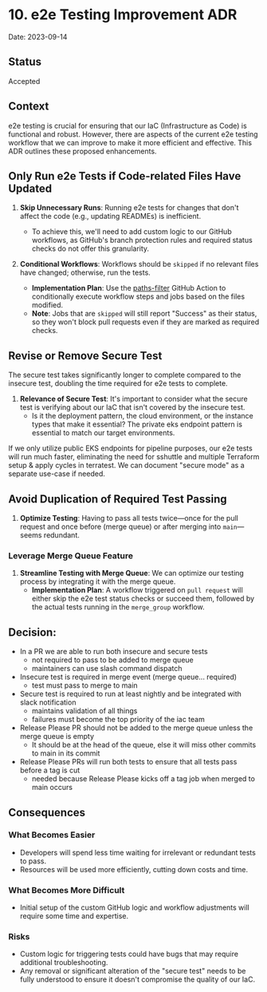 # 10. e2e Testing Improvement ADR

Date: 2023-09-14

## Status

Accepted

## Context
e2e testing is crucial for ensuring that our IaC (Infrastructure as Code) is functional and robust. However, there are aspects of the current e2e testing workflow that we can improve to make it more efficient and effective. This ADR outlines these proposed enhancements.

## Only Run e2e Tests if Code-related Files Have Updated

1. **Skip Unnecessary Runs**: Running e2e tests for changes that don't affect the code (e.g., updating READMEs) is inefficient.
    - To achieve this, we'll need to add custom logic to our GitHub workflows, as GitHub's branch protection rules and required status checks do not offer this granularity.

2. **Conditional Workflows**: Workflows should be `skipped` if no relevant files have changed; otherwise, run the tests.
    - **Implementation Plan**: Use the [paths-filter](https://github.com/dorny/paths-filter) GitHub Action to conditionally execute workflow steps and jobs based on the files modified.
    - **Note**: Jobs that are `skipped` will still report "Success" as their status, so they won't block pull requests even if they are marked as required checks.

## Revise or Remove Secure Test

The secure test takes significantly longer to complete compared to the insecure test, doubling the time required for e2e tests to complete.

1. **Relevance of Secure Test**: It's important to consider what the secure test is verifying about our IaC that isn't covered by the insecure test.
    - Is it the deployment pattern, the cloud environment, or the instance types that make it essential? The private eks endpoint pattern is essential to match our target environments.

If we only utilize public EKS endpoints for pipeline purposes, our e2e tests will run much faster, eliminating the need for sshuttle and multiple Terraform setup & apply cycles in terratest. We can document "secure mode" as a separate use-case if needed.

## Avoid Duplication of Required Test Passing

1. **Optimize Testing**: Having to pass all tests twice—once for the pull request and once before (merge queue) or after merging into `main`—seems redundant.

### Leverage Merge Queue Feature

1. **Streamline Testing with Merge Queue**: We can optimize our testing process by integrating it with the merge queue.
    - **Implementation Plan**: A workflow triggered on `pull request` will either skip the e2e test status checks or succeed them, followed by the actual tests running in the `merge_group` workflow.

## Decision:
- In a PR we are able to run both insecure and secure tests
  - not required to pass to be added to merge queue
  - maintainers can use slash command dispatch
- Insecure test is required in merge event (merge queue... required)
  - test must pass to merge to main
- Secure test is required to run at least nightly and be integrated with slack notification
  - maintains validation of all things
  - failures must become the top priority of the iac team
- Release Please PR should not be added to the merge queue unless the merge queue is empty
  - It should be at the head of the queue, else it will miss other commits to main in its commit
- Release Please PRs will run both tests to ensure that all tests pass before a tag is cut
  - needed because Release Please kicks off a tag job when merged to main occurs

## Consequences

### What Becomes Easier

- Developers will spend less time waiting for irrelevant or redundant tests to pass.
- Resources will be used more efficiently, cutting down costs and time.

### What Becomes More Difficult

- Initial setup of the custom GitHub logic and workflow adjustments will require some time and expertise.

### Risks

- Custom logic for triggering tests could have bugs that may require additional troubleshooting.
- Any removal or significant alteration of the "secure test" needs to be fully understood to ensure it doesn't compromise the quality of our IaC.
